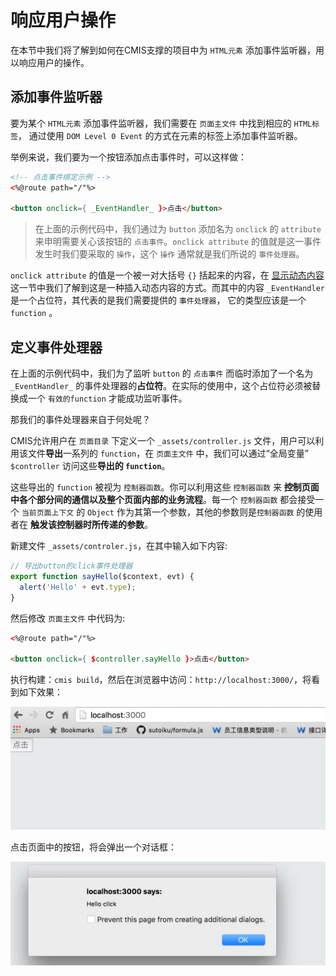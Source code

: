 # 响应用户操作

在本节中我们将了解到如何在CMIS支撑的项目中为 ```HTML元素``` 添加事件监听器，用以响应用户的操作。

## 添加事件监听器

要为某个 ```HTML元素``` 添加事件监听器，我们需要在 ```页面主文件``` 中找到相应的 ```HTML标签```， 通过使用 ```DOM Level 0 Event``` 的方式在元素的标签上添加事件监听器。

举例来说，我们要为一个按钮添加点击事件时，可以这样做：

```html
<!-- 点击事件绑定示例 -->
<%@route path="/"%>

<button onclick={ _EventHandler_ }>点击</button>
```

> 在上面的示例代码中，我们通过为 ```button``` 添加名为 ```onclick``` 的 ```attribute``` 来申明需要关心该按钮的 ```点击事件```。```onclick attribute``` 的值就是这一事件发生时我们要采取的 ```操作```，这个 ```操作``` 通常就是我们所说的 ```事件处理器```。

```onclick attribute``` 的值是一个被一对大括号 ```{}``` 括起来的内容，在 [显示动态内容](#显示动态内容) 这一节中我们了解到这是一种插入动态内容的方式。而其中的内容 ```_EventHandler``` 是一个占位符，其代表的是我们需要提供的 ```事件处理器```， 它的类型应该是一个 ```function``` 。

## 定义事件处理器

在上面的示例代码中，我们为了监听 ```button``` 的 ```点击事件``` 而临时添加了一个名为 ```_EventHandler_``` 的事件处理器的**占位符**。在实际的使用中，这个占位符必须被替换成一个 ```有效的function``` 才能成功监听事件。

那我们的事件处理器来自于何处呢？

CMIS允许用户在 ```页面目录``` 下定义一个 ```_assets/controller.js``` 文件，用户可以利用该文件**导出**一系列的 ```function```，在 ```页面主文件``` 中，我们可以通过“全局变量” ```$controller``` 访问这些**导出的 ```function```**。

这些导出的 ```function``` 被视为 ```控制器函数```。你可以利用这些 ```控制器函数``` 来 **控制页面中各个部分间的通信以及整个页面内部的业务流程**。每一个 ```控制器函数``` 都会接受一个 ```当前页面上下文``` 的 ```Object``` 作为其第一个参数，其他的参数则是```控制器函数``` 的使用者在 **触发该控制器时所传递的参数**。

新建文件 ```_assets/controler.js```，在其中输入如下内容:

```javascript
// 导出button的click事件处理器
export function sayHello($context, evt) {
  alert('Hello' + evt.type);
}
```


然后修改 ```页面主文件``` 中代码为:

```html
<%@route path="/"%>

<button onclick={ $controller.sayHello }>点击</button>
```

执行构建：```cmis build```，然后在浏览器中访问：```http://localhost:3000/```，将看到如下效果：

![](50DDA936-8548-468E-8DDC-D2DA04AC96AE.png)

点击页面中的按钮，将会弹出一个对话框：

![](D891C15B-A1FE-414E-8890-39ED8E7C00D5.png)

